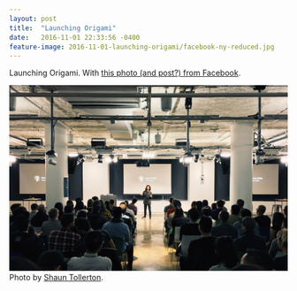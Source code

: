 ```yaml
---
layout: post
title:  "Launching Origami"
date:   2016-11-01 22:33:56 -0400
feature-image: 2016-11-01-launching-origami/facebook-ny-reduced.jpg
---
```


Launching Origami. With [this photo (and post?) from Facebook](https://www.facebook.com/dannyustwo/posts/10154514685990926).


![At Facebook NY. Photo by Tolly][fb-ny]
Photo by [Shaun Tollerton](https://twitter.com/tollerton).

[fb-ny]: /assets/posts/2016-11-01-launching-origami/facebook-ny-reduced.jpg
